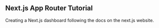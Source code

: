 ## Next.js App Router Tutorial

Creating a Next.js dashboard following the docs on the next.js website.
